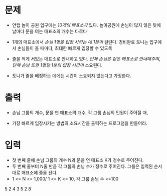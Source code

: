 # 문제
- 안랩 놀이 공원 입구에는 *10개의 매표소가* 있다. 놀이공원에 손님이 많지 않은 탓에 날마다 문을 여는 매표소의 개수는 다르다

- 1개의 매표소에서 *손님 1명을 입장 시키는 데 1분이* 걸린다. 경비완료 토니는 입구에서 손님들이 올 때마다, 최대한 빠르게 입장할 수 있도록

- 줄을 적게 서있는 매표소로 안내하고 있다. *단체 손님은 같은 매표소로 안내해주며*, *단체 손님 또한 1명당 1분의 입장 시간이* 소요된다.

- 토니가 줄을 배정하는 데에는 시간이 소요되지 않는다고 가정한다.

# 출력
- 손님 그룹의 개수, 문을 연 매표소의 개수, 각 그룹 손님의 인원이 주어질 때,

- 가장 빠르게 입장시키는 방법의 소요시간을 출력하는 프로그램을 만들어라.

# 입력
- 첫 번째 줄에 손님 그룹의 개수 N과 문을 연 매표소 K가 정수로 주어진다.
- 두 번째 줄부터 N줄 만큼 각 그룹의 손님 수가 정수로 주어진다. 그룹은 입력된 순서대로 매표소에 줄을 선다.
- 1 <= N <= 1,000/ 1 <= K <= 10, 각 그룹 손님 수 <=100

5 2
4
3
5
2
8
